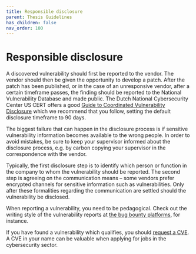```yaml
---
title: Responsible disclosure
parent: Thesis Guidelines
has_children: false
nav_order: 100
---
```


# Responsible disclosure

A discovered vulnerability should first be reported to the vendor. The vendor should then be given the opportunity to develop a patch. After the patch has been published, or in the case of an unresponsive vendor, after a certain timeframe passes, the finding should be reported to the National Vulnerability Database and made public. The Dutch National Cybersecurity Center US CERT offers a good [Guide to
Coordinated Vulnerability Disclosure](https://english.ncsc.nl/binaries/ncsc-en/documents/publications/2019/juni/01/coordinated-vulnerability-disclosure-the-guideline/WEB_Brochure-NCSC_EN.pdf) which we recommend that you follow, setting the default disclosure timeframe to 90 days.

The biggest failure that can happen in the disclosure process is if sensitive vulnerability information becomes available to the wrong people. In order to avoid mistakes, be sure to keep your supervisor informed about the disclosure process, e.g. by carbon copying your supervisor in the correspondence with the vendor.

Typically, the first disclosure step is to identify which person or function in the company to whom the vulnerability should be reported. The second step is agreeing on the communication means – some vendors prefer encrypted channels for sensitive information such as vulnerabilities. Only after these formalities regarding the communication are settled should the vulnerability be disclosed.

When reporting a vulnerability, you need to be pedagogical. Check out the writing style of the vulnerability reports at [the bug bounty platforms](https://hackerone.com/hacktivity), for instance.

If you have found a vulnerability which qualifies, you should [request a CVE](https://cve.mitre.org/cve/request_id.html). A CVE in your name can be valuable when applying for jobs in the cybersecurity sector.

<!--If the disclosure process takes longer time than your thesis project, you can still present your thesis, complete the course and receive your credits. KTH will, however, not publish the report until the disclosure process has completed. -->
